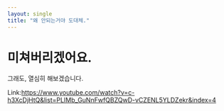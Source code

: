 ```yaml
---
layout: single
title: "왜 안되는거야 도대체."
---
```


# 미쳐버리겠어요.

그래도, 열심히 해보겠습니다.

Link:https://www.youtube.com/watch?v=c-h3XcDjHtQ&list=PLIMb_GuNnFwfQBZQwD-vCZENL5YLDZekr&index=4
